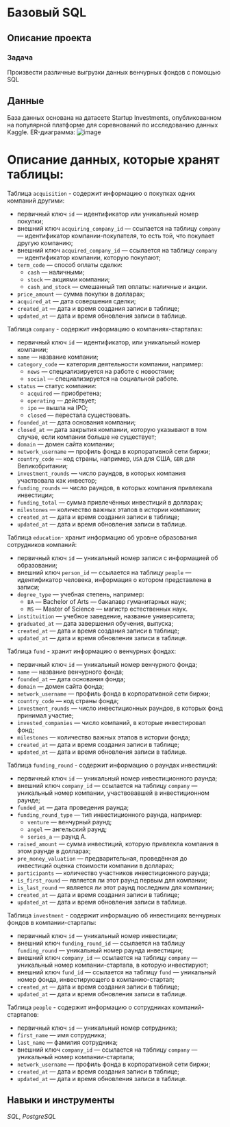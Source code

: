 # Базовый SQL

## Описание проекта
### Задача
Произвести различные выгрузки данных венчурных фондов с помощью SQL

## Данные
База данных основана на датасете Startup Investments, опубликованном на популярной платформе для соревнований по исследованию данных Kaggle.
ER-диаграмма:
![image](https://github.com/user-attachments/assets/872f7d92-78ea-4fff-8bb9-b74544f39728)

# Описание данных, которые хранят таблицы:

Таблица `acquisition` - cодержит информацию о покупках одних компаний другими:
* первичный ключ `id` — идентификатор или уникальный номер покупки;
* внешний ключ `acquiring_company_id` — ссылается на таблицу `company` — идентификатор компании-покупателя, то есть той, что покупает другую компанию;
* внешний ключ `acquired_company_id` — ссылается на таблицу `company` — идентификатор компании, которую покупают;
* `term_code` — способ оплаты сделки:
  * `cash` — наличными;
  * `stock` — акциями компании;
  * `cash_and_stock` — смешанный тип оплаты: наличные и акции.
* `price_amount` — сумма покупки в долларах;
* `acquired_at` — дата совершения сделки;
* `created_at` — дата и время создания записи в таблице;
* `updated_at` — дата и время обновления записи в таблице.

Таблица `company` - cодержит информацию о компаниях-стартапах:
* первичный ключ `id` — идентификатор, или уникальный номер компании;
* `name` — название компании;
* `category_code` — категория деятельности компании, например:
  * `news` — специализируется на работе с новостями;
  * `social` — специализируется на социальной работе.
* `status` — статус компании:
  * `acquired` — приобретена;
  * `operating` — действует;
  * `ipo` — вышла на IPO;
  * `closed` — перестала существовать.
* `founded_at` — дата основания компании;
* `closed_at` — дата закрытия компании, которую указывают в том случае, если компании больше не существует;
* `domain` — домен сайта компании;
* `network_username` — профиль фонда в корпоративной сети биржи;
* `country_code` — код страны, например, `USA` для США, `GBR` для Великобритании;
* `investment_rounds` — число раундов, в которых компания участвовала как инвестор;
* `funding_rounds` — число раундов, в которых компания привлекала инвестиции;
* `funding_total` — сумма привлечённых инвестиций в долларах;
* `milestones` — количество важных этапов в истории компании;
* `created_at` — дата и время создания записи в таблице;
* `updated_at` — дата и время обновления записи в таблице.

Таблица `education`- хранит информацию об уровне образования сотрудников компаний:
* первичный ключ `id` — уникальный номер записи с информацией об образовании;
* внешний ключ `person_id` — ссылается на таблицу `people` — идентификатор человека, информация о котором представлена в записи;
* `degree_type` — учебная степень, например:
  * `BA` — Bachelor of Arts — бакалавр гуманитарных наук;
  * `MS` — Master of Science — магистр естественных наук.
* `instituition` — учебное заведение, название университета;
* `graduated_at` — дата завершения обучения, выпуска;
* `created_at` — дата и время создания записи в таблице;
* `updated_at` — дата и время обновления записи в таблице.

Таблица `fund` - хранит информацию о венчурных фондах:
* первичный ключ `id` — уникальный номер венчурного фонда;
* `name` — название венчурного фонда;
* `founded_at` — дата основания фонда;
* `domain` — домен сайта фонда;
* `network_username` — профиль фонда в корпоративной сети биржи;
* `country_code` — код страны фонда;
* `investment_rounds` — число инвестиционных раундов, в которых фонд принимал участие;
* `invested_companies` — число компаний, в которые инвестировал фонд;
* `milestones` — количество важных этапов в истории фонда;
* `created_at` — дата и время создания записи в таблице;
* `updated_at` — дата и время обновления записи в таблице.

Таблица `funding_round` - содержит информацию о раундах инвестиций:
* первичный ключ `id` — уникальный номер инвестиционного раунда;
* внешний ключ `company_id` — ссылается на таблицу `company` — уникальный номер компании, участвовавшей в инвестиционном раунде;
* `funded_at` — дата проведения раунда;
* `funding_round_type` — тип инвестиционного раунда, например:
  * `venture` — венчурный раунд;
  * `angel` — ангельский раунд;
  * `series_a` — раунд А.
* `raised_amount` — сумма инвестиций, которую привлекла компания в этом раунде в долларах;
* `pre_money_valuation` — предварительная, проведённая до инвестиций оценка стоимости компании в долларах;
* `participants` — количество участников инвестиционного раунда;
* `is_first_round` — является ли этот раунд первым для компании;
* `is_last_round` — является ли этот раунд последним для компании;
* `created_at` — дата и время создания записи в таблице;
* `updated_at` — дата и время обновления записи в таблице.

Таблица `investment` - содержит информацию об инвестициях венчурных фондов в компании-стартапы:
* первичный ключ `id` — уникальный номер инвестиции;
* внешний ключ `funding_round_id` — ссылается на таблицу `funding_round` — уникальный номер раунда инвестиции;
* внешний ключ `company_id` — ссылается на таблицу `company` — уникальный номер компании-стартапа, в которую инвестируют;
* внешний ключ `fund_id` — ссылается на таблицу `fund` — уникальный номер фонда, инвестирующего в компанию-стартап;
* `created_at` — дата и время создания записи в таблице;
* `updated_at` — дата и время обновления записи в таблице.

Таблица `people` - cодержит информацию о сотрудниках компаний-стартапов:
* первичный ключ `id` — уникальный номер сотрудника;
* `first_name` — имя сотрудника;
* `last_name` — фамилия сотрудника;
* внешний ключ `company_id` — ссылается на таблицу `company` — уникальный номер компании-стартапа;
* `network_username` — профиль фонда в корпоративной сети биржи;
* `created_at` — дата и время создания записи в таблице;
* `updated_at` — дата и время обновления записи в таблице.

## Навыки и инструменты
*SQL*, *PostgreSQL*
